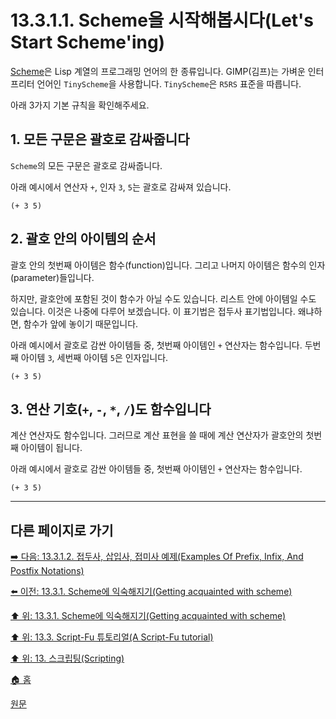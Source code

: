 # 13.3.1.1. Scheme을 시작해봅시다(Let's Start Scheme'ing)
[Scheme](https://en.wikipedia.org/wiki/Scheme_(programming_language))은 Lisp 계열의 프로그래밍 언어의 한 종류입니다. GIMP(김프)는 가벼운 인터프리터 언어인 `TinyScheme`을 사용합니다. `TinyScheme`은 `R5RS` 표준을 따릅니다.

아래 3가지 기본 규칙을 확인해주세요.

## 1. 모든 구문은 괄호로 감싸줍니다
`Scheme`의 모든 구문은 괄호로 감싸줍니다.

아래 예시에서 연산자 `+`, 인자 `3`, `5`는 괄호로 감싸져 있습니다.

```
(+ 3 5)
```

## 2. 괄호 안의 아이템의 순서
괄호 안의 첫번째 아이템은 함수(function)입니다. 그리고 나머지 아이템은 함수의 인자(parameter)들입니다.

하지만, 괄호안에 포함된 것이 함수가 아닐 수도 있습니다. 리스트 안에 아이템일 수도 있습니다. 이것은 나중에 다루어 보겠습니다. 이 표기법은 접두사 표기법입니다. 왜냐하면, 함수가 앞에 놓이기 때문입니다.

아래 예시에서 괄호로 감싼 아이템들 중, 첫번째 아이템인 `+` 연산자는 함수입니다. 두번째 아이템 `3`, 세번째 아이템 `5`은 인자입니다.

```
(+ 3 5)
```

## 3. 연산 기호(`+`, `-`, `*`, `/`)도 함수입니다
계산 연산자도 함수입니다. 그러므로 계산 표현을 쓸 때에 계산 연산자가 괄호안의 첫번째 아이템이 됩니다.

아래 예시에서 괄호로 감싼 아이템들 중, 첫번째 아이템인 `+` 연산자는 함수입니다.

```
(+ 3 5)
```

***

## 다른 페이지로 가기

[➡️ 다음: 13.3.1.2. 접두사, 삽입사, 접미사 예제(Examples Of Prefix, Infix, And Postfix Notations)](./13-03-01-02-example_of_prefix_infix_n_postfix_notations.md)

[⬅️ 이전: 13.3.1. Scheme에 익숙해지기(Getting acquainted with scheme)](./13-03-01-00-getting-acquainted-with-scheme.md)

[⬆️ 위: 13.3.1. Scheme에 익숙해지기(Getting acquainted with scheme)](./13-03-01-00-getting-acquainted-with-scheme.md)

[⬆️ 위: 13.3. Script-Fu 튜토리얼(A Script-Fu tutorial)](./13-03-00-a-script-fu-tutorial.md)

[⬆️ 위: 13. 스크립팅(Scripting)](./13-00-scripting.md)

[🏠 홈](./00-home.md)

[원문](https://docs.gimp.org/2.10/ko/gimp-using-script-fu-tutorial.html#idm9574)
